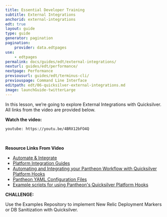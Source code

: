```yaml
---
title: Essential Developer Training
subtitle: External Integrations
anchorid: external-integrations
edt: true
layout: guide
type: guide
generator: pagination
pagination:
    provider: data.edtpages
use:
    - edtpages
permalink: docs/guides/edt/external-integrations/
nexturl: guides/edt/performance/
nextpage: Performance
previousurl: guides/edt/terminus-cli/
previouspage: Command Line Interface
editpath: edt/06-quicksilver-external-integrations.md
image: launchGuide-twitterLarge
---
```


In this lesson, we’re going to explore External Integrations with Quicksilver.
All links from the video are provided below.

**Watch the video:**

`youtube: https://youtu.be/4BRX12bFO4Q`

<br />

**Resource Links From Video**

 - [Automate & Integrate](/docs/automate/)
 - [Platform Integration Guides](/docs/guides/)
 - [Automating and Integrating your Pantheon Workflow with Quicksilver Platform Hooks](/docs/quicksilver/)
 - [Pantheon YAML Configuration Files](/docs/pantheon-yml/)
 - [Example scripts for using Pantheon's Quicksilver Platform Hooks](https://github.com/pantheon-systems/quicksilver-examples/)

**CHALLENGE:**

Use the Examples Repository to implement New Relic Deployment Markers or DB Sanitization with Quicksilver.
